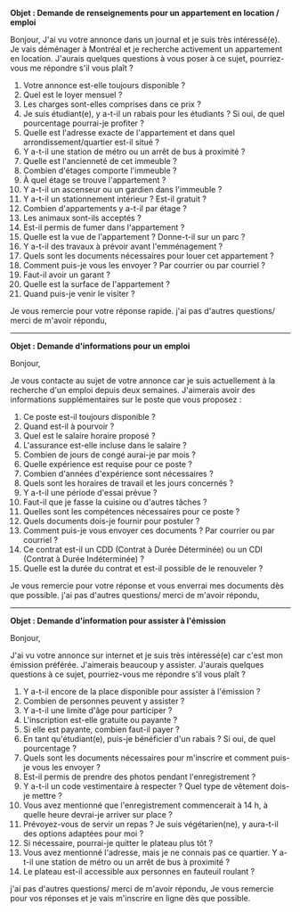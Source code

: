 
**Objet : Demande de renseignements pour un appartement en location / emploi**

Bonjour,
J'ai vu votre annonce dans un journal et je suis très intéressé(e). 
Je vais déménager à Montréal et je recherche activement un appartement en location. 
J'aurais quelques questions à vous poser à ce sujet, pourriez-vous me répondre s'il vous plaît ?

1. Votre annonce est-elle toujours disponible ?
2. Quel est le loyer mensuel ?
3. Les charges sont-elles comprises dans ce prix ?
4. Je suis étudiant(e), y a-t-il un rabais pour les étudiants ? Si oui, de quel pourcentage pourrai-je profiter ?
5. Quelle est l'adresse exacte de l'appartement et dans quel arrondissement/quartier est-il situé ?
6. Y a-t-il une station de métro ou un arrêt de bus à proximité ?
7. Quelle est l'ancienneté de cet immeuble ?
8. Combien d'étages comporte l'immeuble ?
9. À quel étage se trouve l'appartement ?
10. Y a-t-il un ascenseur ou un gardien dans l'immeuble ?
11. Y a-t-il un stationnement intérieur ? Est-il gratuit ?
12. Combien d'appartements y a-t-il par étage ?
13. Les animaux sont-ils acceptés ?
14. Est-il permis de fumer dans l'appartement ?
15. Quelle est la vue de l'appartement ? Donne-t-il sur un parc ?
16. Y a-t-il des travaux à prévoir avant l'emménagement ?
17. Quels sont les documents nécessaires pour louer cet appartement ?
18. Comment puis-je vous les envoyer ? Par courrier ou par courriel ?
19. Faut-il avoir un garant ?
20. Quelle est la surface de l'appartement ?
21. Quand puis-je venir le visiter ?

Je vous remercie pour votre réponse rapide.
j'ai pas d'autres questions/ merci de m'avoir répondu,

---

**Objet : Demande d'informations pour un emploi**

Bonjour,

Je vous contacte au sujet de votre annonce car 
je suis actuellement à la recherche d'un emploi depuis deux semaines. 
J'aimerais avoir des informations supplémentaires sur le poste que vous proposez :

1. Ce poste est-il toujours disponible ?
2. Quand est-il à pourvoir ?
3. Quel est le salaire horaire proposé ?
4. L'assurance est-elle incluse dans le salaire ?
5. Combien de jours de congé aurai-je par mois ?
6. Quelle expérience est requise pour ce poste ?
7. Combien d'années d'expérience sont nécessaires ?
8. Quels sont les horaires de travail et les jours concernés ?
9. Y a-t-il une période d'essai prévue ?
10. Faut-il que je fasse la cuisine ou d'autres tâches ?
11. Quelles sont les compétences nécessaires pour ce poste ?
12. Quels documents dois-je fournir pour postuler ?
13. Comment puis-je vous envoyer ces documents ? Par courrier ou par courriel ?
14. Ce contrat est-il un CDD (Contrat à Durée Déterminée) ou un CDI (Contrat à Durée Indéterminée) ?
15. Quelle est la durée du contrat et est-il possible de le renouveler ?

Je vous remercie pour votre réponse et vous enverrai mes documents dès que possible.
j'ai pas d'autres questions/ merci de m'avoir répondu,


---

**Objet : Demande d'information pour assister à l'émission**

Bonjour,

J'ai vu votre annonce sur internet et je suis très intéressé(e) car c'est mon émission préférée. J'aimerais beaucoup y assister. J'aurais quelques questions à ce sujet, pourriez-vous me répondre s'il vous plaît ?

1. Y a-t-il encore de la place disponible pour assister à l'émission ?
2. Combien de personnes peuvent y assister ?
3. Y a-t-il une limite d'âge pour participer ?
4. L'inscription est-elle gratuite ou payante ?
5. Si elle est payante, combien faut-il payer ?
6. En tant qu'étudiant(e), puis-je bénéficier d'un rabais ? Si oui, de quel pourcentage ?
7. Quels sont les documents nécessaires pour m'inscrire et comment puis-je vous les envoyer ?
8. Est-il permis de prendre des photos pendant l'enregistrement ?
9. Y a-t-il un code vestimentaire à respecter ? Quel type de vêtement dois-je mettre ?
10. Vous avez mentionné que l'enregistrement commencerait à 14 h, à quelle heure devrai-je arriver sur place ?
11. Prévoyez-vous de servir un repas ? Je suis végétarien(ne), y aura-t-il des options adaptées pour moi ?
12. Si nécessaire, pourrai-je quitter le plateau plus tôt ?
13. Vous avez mentionné l'adresse, mais je ne connais pas ce quartier. Y a-t-il une station de métro ou un arrêt de bus à proximité ?
14. Le plateau est-il accessible aux personnes en fauteuil roulant ?

j'ai pas d'autres questions/ merci de m'avoir répondu,
Je vous remercie pour vos réponses et je vais m'inscrire en ligne dès que possible.

